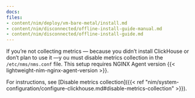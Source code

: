 ```yaml
---
docs:
files:
- content/nim/deploy/vm-bare-metal/install.md
- content/nim/disconnected/offline-install-guide-manual.md
- content/nim/disconnected/offline-install-guide.md
---
```


If you’re not collecting metrics — because you didn’t install ClickHouse or don’t plan to use it —y ou must disable metrics collection in the `/etc/nms/nms.conf` file. This setup requires NGINX Agent version {{< lightweight-nim-nginx-agent-version >}}.

For instructions, see [Disable metrics collection]({{< ref "nim/system-configuration/configure-clickhouse.md#disable-metrics-collection" >}}).